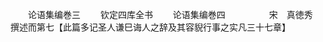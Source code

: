 <!-- { "loadSidebar": true } -->















　　论语集编巻三
　　钦定四库全书
　　论语集编巻四　　　　　宋　真徳秀　撰述而第七【此篇多记圣人谦巳诲人之辞及其容貎行事之实凡三十七章】
